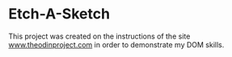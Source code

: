 # Etch-A-Sketch
This project was created on the instructions of the site www.theodinproject.com in order to demonstrate my DOM skills.